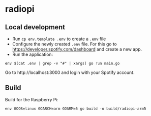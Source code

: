 # radiopi

## Local development

* Run `cp env.template .env` to create a `.env` file
* Configure the newly created `.env` file. For this go to https://developer.spotify.com/dashboard and create a new app.
* Run the application:

```shell
env $(cat .env | grep -v "#" | xargs) go run main.go
```

Go to http://localhost:3000 and login with your Spotify account.

## Build

Build for the Raspberry Pi:

```shell
env GOOS=linux GOARCH=arm GOARM=5 go build -o build/radiopi-arm5
```
